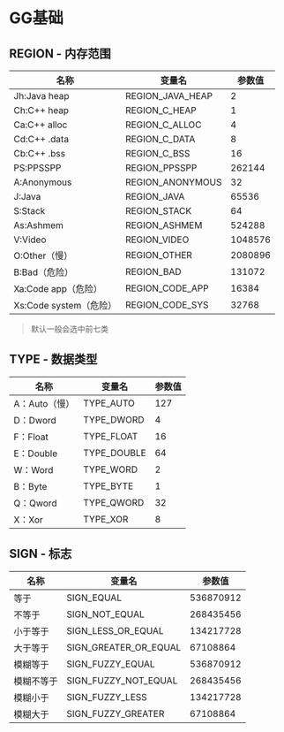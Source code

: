 # GG基础

## REGION - 内存范围

| 名称                   | 变量名           | 参数值  |
| ---------------------- | ---------------- | ------- |
| Jh:Java heap           | REGION_JAVA_HEAP | 2       |
| Ch:C++ heap            | REGION_C_HEAP    | 1       |
| Ca:C++ alloc           | REGION_C_ALLOC   | 4       |
| Cd:C++ .data           | REGION_C_DATA    | 8       |
| Cb:C++ .bss            | REGION_C_BSS     | 16      |
| PS:PPSSPP              | REGION_PPSSPP    | 262144  |
| A:Anonymous            | REGION_ANONYMOUS | 32      |
| J:Java                 | REGION_JAVA      | 65536   |
| S:Stack                | REGION_STACK     | 64      |
| As:Ashmem              | REGION_ASHMEM    | 524288  |
| V:Video                | REGION_VIDEO     | 1048576 |
| O:Other（慢）          | REGION_OTHER     | 2080896 |
| B:Bad（危险）          | REGION_BAD       | 131072  |
| Xa:Code app（危险）    | REGION_CODE_APP  | 16384   |
| Xs:Code system（危险） | REGION_CODE_SYS  | 32768   |

> 默认一般会选中前七类

## TYPE - 数据类型

| 名称          | 变量名      | 参数值 |
| ------------- | ----------- | ------ |
| A：Auto（慢） | TYPE_AUTO   | 127    |
| D：Dword      | TYPE_DWORD  | 4      |
| F：Float      | TYPE_FLOAT  | 16     |
| E：Double     | TYPE_DOUBLE | 64     |
| W：Word       | TYPE_WORD   | 2      |
| B：Byte       | TYPE_BYTE   | 1      |
| Q：Qword      | TYPE_QWORD  | 32     |
| X：Xor        | TYPE_XOR    | 8      |

## SIGN - 标志

| 名称       | 变量名                | 参数值    |
| ---------- | --------------------- | --------- |
| 等于       | SIGN_EQUAL            | 536870912 |
| 不等于     | SIGN_NOT_EQUAL        | 268435456 |
| 小于等于   | SIGN_LESS_OR_EQUAL    | 134217728 |
| 大于等于   | SIGN_GREATER_OR_EQUAL | 67108864  |
| 模糊等于   | SIGN_FUZZY_EQUAL      | 536870912 |
| 模糊不等于 | SIGN_FUZZY_NOT_EQUAL  | 268435456 |
| 模糊小于   | SIGN_FUZZY_LESS       | 134217728 |
| 模糊大于   | SIGN_FUZZY_GREATER    | 67108864  |







